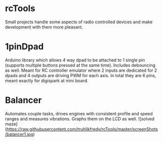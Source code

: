 # rcTools
Small projects handle some aspects of radio controlled devices and make development with them more pleasant.

# 1pinDpad
Arduino library which allows 4 way dpad to be attached to 1 single pin (supports multiple buttons pressed at the same time). Includes debouncing as well. Meant for RC controller emulator where 2 inputs are dedicated for 2 dpads and 4 outputs are driving PWM for each axis. In total they are 6 pins, meant exactly for digispark at mini board.

# Balancer
Automates couple tasks, drives engines with consistent profile and speed ranges and measures vibrations. Graphs them on the LCD as well.
![solved maze]
(https://raw.githubusercontent.com/truhlikfredy/rcTools/master/screenShots/balancer1.jpg)